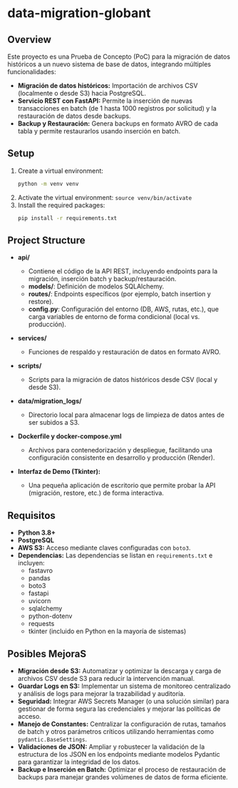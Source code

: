 # data-migration-globant

## Overview
Este proyecto es una Prueba de Concepto (PoC) para la migración de datos históricos a un nuevo sistema de base de datos, integrando múltiples funcionalidades:
  
- **Migración de datos históricos:** Importación de archivos CSV (localmente o desde S3) hacia PostgreSQL.
- **Servicio REST con FastAPI:** Permite la inserción de nuevas transacciones en batch (de 1 hasta 1000 registros por solicitud) y la restauración de datos desde backups.
- **Backup y Restauración:** Genera backups en formato AVRO de cada tabla y permite restaurarlos usando inserción en batch.

## Setup
1. Create a virtual environment:
    ```sh
    python -m venv venv
    ```
2. Activate the virtual environment:
        ```
        source venv/bin/activate
        ```
3. Install the required packages:
    ```sh
    pip install -r requirements.txt
    ```

## Project Structure
- **api/**  
  - Contiene el código de la API REST, incluyendo endpoints para la migración, inserción batch y backup/restauración.
  - **models/**: Definición de modelos SQLAlchemy.
  - **routes/**: Endpoints específicos (por ejemplo, batch insertion y restore).
  - **config.py**: Configuración del entorno (DB, AWS, rutas, etc.), que carga variables de entorno de forma condicional (local vs. producción).

- **services/**  
  - Funciones de respaldo y restauración de datos en formato AVRO.
  
- **scripts/**  
  - Scripts para la migración de datos históricos desde CSV (local y desde S3).
  
- **data/migration_logs/**  
  - Directorio local para almacenar logs de limpieza de datos antes de ser subidos a S3.

- **Dockerfile y docker-compose.yml**  
  - Archivos para contenedorización y despliegue, facilitando una configuración consistente en desarrollo y producción (Render).

- **Interfaz de Demo (Tkinter):**  
  - Una pequeña aplicación de escritorio que permite probar la API (migración, restore, etc.) de forma interactiva.

## Requisitos

- **Python 3.8+**
- **PostgreSQL**
- **AWS S3:** Acceso mediante claves configuradas con `boto3`.
- **Dependencias:** Las dependencias se listan en `requirements.txt` e incluyen:
  - fastavro
  - pandas
  - boto3
  - fastapi
  - uvicorn
  - sqlalchemy
  - python-dotenv
  - requests
  - tkinter (incluido en Python en la mayoría de sistemas)
  
## Posibles MejoraS

- **Migración desde S3:** Automatizar y optimizar la descarga y carga de archivos CSV desde S3 para reducir la intervención manual.
- **Guardar Logs en S3:** Implementar un sistema de monitoreo centralizado y análisis de logs para mejorar la trazabilidad y auditoría.
- **Seguridad:** Integrar AWS Secrets Manager (o una solución similar) para gestionar de forma segura las credenciales y mejorar las políticas de acceso.
- **Manejo de Constantes:** Centralizar la configuración de rutas, tamaños de batch y otros parámetros críticos utilizando herramientas como `pydantic.BaseSettings`.
- **Validaciones de JSON:** Ampliar y robustecer la validación de la estructura de los JSON en los endpoints mediante modelos Pydantic para garantizar la integridad de los datos.
- **Backup e Inserción en Batch:** Optimizar el proceso de restauración de backups para manejar grandes volúmenes de datos de forma eficiente.
